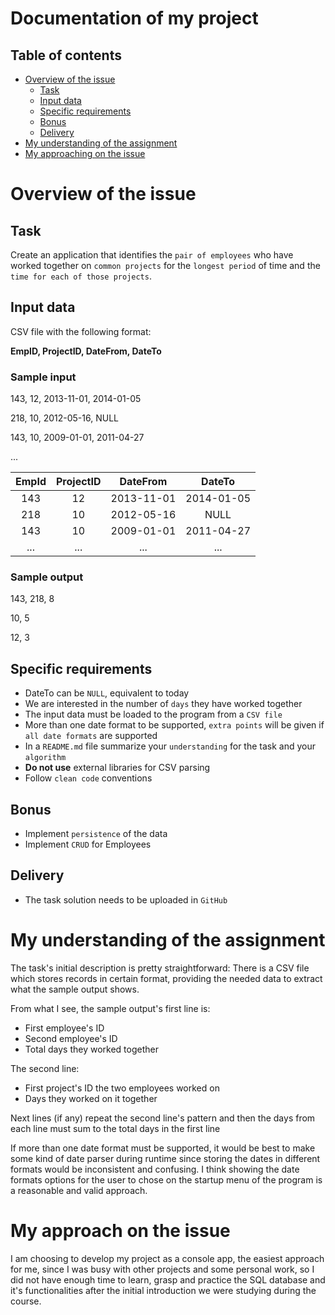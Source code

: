 
# Documentation of my project

## Table of contents

- [Overview of the issue](#overview-of-the-issue)
  - [Task](#task)
  - [Input data](#input-data)
  - [Specific requirements](#specific-requirements)
  - [Bonus](#bonus)
  - [Delivery](#delivery)
- [My understanding of the assignment](#my-understanding-of-the-assignment)
- [My approaching on the issue](#my-approach-on-the-issue)

# Overview of the issue

## Task

Create an application that identifies the `pair of employees` who have worked together on `common projects` for the `longest period` of time and the `time for each of those projects`.

## Input data

CSV file with the following format:

**EmpID, ProjectID, DateFrom, DateTo**

### Sample input

143, 12, 2013-11-01, 2014-01-05

218, 10, 2012-05-16, NULL

143, 10, 2009-01-01, 2011-04-27

...

| EmpId | ProjectID |  DateFrom  |   DateTo   |
|:-----:|:---------:|:----------:|:----------:|
|  143  |    12     | 2013-11-01 | 2014-01-05 |
|  218  |    10     | 2012-05-16 |    NULL    |
|  143  |    10     | 2009-01-01 | 2011-04-27 |
|  ...  |    ...    |    ...     |    ...     |

### Sample output

143, 218, 8

10, 5

12, 3

## Specific requirements

- DateTo can be `NULL`, equivalent to today
- We are interested in the number of `days` they have worked together
- The input data must be loaded to the program from a `CSV file`
- More than one date format to be supported, `extra points` will be given if `all date formats` are supported
- In a `README.md` file summarize your `understanding` for the task and your `algorithm`
- **Do not use** external libraries for CSV parsing
- Follow `clean code` conventions

## Bonus

- Implement `persistence` of the data
- Implement `CRUD` for Employees

## Delivery

- The task solution needs to be uploaded in `GitHub`

# My understanding of the assignment

The task's initial description is pretty straightforward: There is a CSV file which stores records in certain format, providing the needed data to extract what the sample output shows.

From what I see, the sample output's first line is:

- First employee's ID
- Second employee's ID
- Total days they worked together

The second line:

- First project's ID the two employees worked on
- Days they worked on it together

Next lines (if any) repeat the second line's pattern and then the days from each line must sum to the total days in the first line

If more than one date format must be supported, it would be best to make some kind of date parser during runtime since storing the dates in different formats would be inconsistent and confusing. I think showing the date formats options for the user to chose on the startup menu of the program is a reasonable and valid approach.

# My approach on the issue
I am choosing to develop my project as a console app, the easiest approach for me, since I was busy with other projects and some personal work, so I did not have enough time to learn, grasp and practice the SQL database and it's functionalities after the initial introduction we were studying during the course.